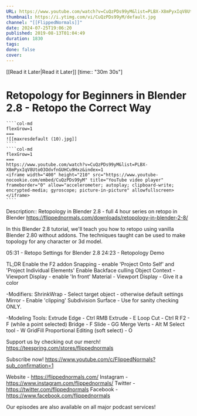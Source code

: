 ```yaml
---
URL: https://www.youtube.com/watch?v=CuQzPDs99yM&list=PLBX-X8mPyxIqV8Uto03OdvfnGUHCu9Hxz&index=1
thumbnail: https://i.ytimg.com/vi/CuQzPDs99yM/default.jpg
channel: "[[FlippedNormals]]"
date: 2024-07-25T19:06:20
published: 2019-08-13T01:04:49
duration: 1830
tags: 
done: false
cover: 
---
```

[[Read it Later|Read it Later]] [time:: "30m 30s"]
# Retopology for Beginners in Blender 2.8 - Retopo the Correct Way
`````col
````col-md
flexGrow=1
===
![[maxresdefault (10).jpg]]
````
````col-md
flexGrow=1
===
https://www.youtube.com/watch?v=CuQzPDs99yM&list=PLBX-X8mPyxIqV8Uto03OdvfnGUHCu9Hxz&index=1
<iframe width="400" height="210" src="https://www.youtube-nocookie.com/embed/CuQzPDs99yM" title="YouTube video player" frameborder="0" allow="accelerometer; autoplay; clipboard-write; encrypted-media; gyroscope; picture-in-picture" allowfullscreen></iframe>
````
`````
Description:: Retopology in Blender 2.8 - full 4 hour series on retopo in Blender
https://flippednormals.com/downloads/retopology-in-blender-2-8/

In this Blender 2.8 tutorial, we'll teach you how to retopo using vanilla Blender 2.80 without addons. The techniques taught can be used to make topology for any character or 3d model.

05:31 - Retopo Settings for Blender 2.8 
24:23 - Retopology Demo

TL;DR
Enable the F2 addon
Snapping - enable 'Project Onto Self' and 'Project Individual Elements'
Enable Backface culling
Object Context - Viewport Display - enable 'In front'
Material - Viewport Display - Give it a color

-Modifiers:
ShrinkWrap - Select target object - otherwise default settings
Mirror - Enable 'clipping'
Subdivision Surface - Use for sanity checking ONLY.

-Modeling Tools:
Extrude Edge - Ctrl RMB
Extrude - E
Loop Cut - Ctrl R 
F2 - F (while a point selected) 
Bridge - F
Slide - GG 
Merge Verts - Alt M
Select tool - W
GridFill
Proportional Editing (soft select) - O

Support us by checking out our merch!
https://teespring.com/stores/flippednormals

Subscribe now!
https://www.youtube.com/c/FlippedNormals?sub_confirmation=1

Website - https://flippednormals.com/
Instagram - https://www.instagram.com/flippednormals/
Twitter - https://twitter.com/flippednormals
Facebook - https://www.facebook.com/flippednormals

Our episodes are also available on all major podcast services!
